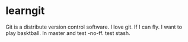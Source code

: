# learngit
Git is a distribute version control software.
I love git.
If I can fly.
I want to play basktball.
In master and test -no-ff.
test stash.
